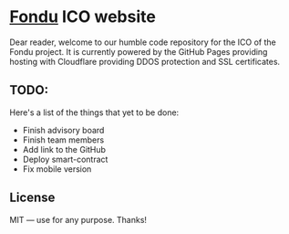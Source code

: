 # [Fondu](https://fondu.io) ICO website
Dear reader, welcome to our humble code repository for the ICO of the Fondu project. It is currently powered by the GitHub Pages providing hosting with Cloudflare providing DDOS protection and SSL certificates.

## TODO:
Here's a list of the things that yet to be done:
* Finish advisory board
* Finish team members
* Add link to the GitHub
* Deploy smart-contract
* Fix mobile version

## License
MIT — use for any purpose. Thanks!